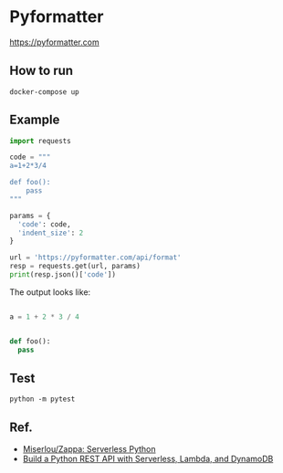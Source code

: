 # Pyformatter

https://pyformatter.com

## How to run

```
docker-compose up
```

## Example

```python
import requests

code = """
a=1+2*3/4

def foo():
    pass
"""

params = {
  'code': code,
  'indent_size': 2
}

url = 'https://pyformatter.com/api/format'
resp = requests.get(url, params)
print(resp.json()['code'])

```

The output looks like:

```python

a = 1 + 2 * 3 / 4


def foo():
  pass

```

## Test

```
python -m pytest
```

## Ref.

- [Miserlou/Zappa: Serverless Python](https://github.com/Miserlou/Zappa)
- [Build a Python REST API with Serverless, Lambda, and DynamoDB](https://serverless.com/blog/flask-python-rest-api-serverless-lambda-dynamodb/)
